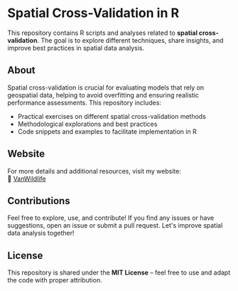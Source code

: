 # Spatial Cross-Validation in R  

This repository contains R scripts and analyses related to **spatial cross-validation**. The goal is to explore different techniques, share insights, and improve best practices in spatial data analysis.  

## About  

Spatial cross-validation is crucial for evaluating models that rely on geospatial data, helping to avoid overfitting and ensuring realistic performance assessments. This repository includes:  

- Practical exercises on different spatial cross-validation methods  
- Methodological explorations and best practices  
- Code snippets and examples to facilitate implementation in R  

## Website  

For more details and additional resources, visit my website:  
🔗 [VanWildlife](https://www.vanwildlife.com/cross-validation/)  

## Contributions  

Feel free to explore, use, and contribute! If you find any issues or have suggestions, open an issue or submit a pull request. Let's improve spatial data analysis together!  

## License  

This repository is shared under the **MIT License** – feel free to use and adapt the code with proper attribution.  
